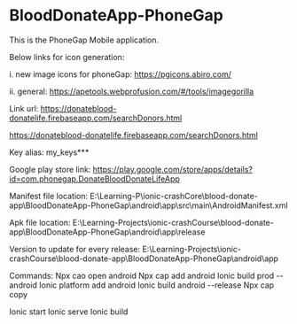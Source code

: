 # BloodDonateApp-PhoneGap
This is the PhoneGap Mobile application.


Below links for icon generation:

i. new image icons for phoneGap:
https://pgicons.abiro.com/

ii. general:
https://apetools.webprofusion.com/#/tools/imagegorilla


Link url: https://donateblood-donatelife.firebaseapp.com/searchDonors.html

https://donateblood-donatelife.firebaseapp.com/searchDonors.html


Key alias: my_keys***


Google play store link:
https://play.google.com/store/apps/details?id=com.phonegap.DonateBloodDonateLifeApp

Manifest file location:
E:\Learning-P\ionic-crashCore\blood-donate-app\BloodDonateApp-PhoneGap\android\app\src\main\AndroidManifest.xml

Apk file location:
E:\Learning-Projects\ionic-crashCourse\blood-donate-app\BloodDonateApp-PhoneGap\android\app\release

Version to update for every release:
E:\Learning-Projects\ionic-crashCourse\blood-donate-app\BloodDonateApp-PhoneGap\android\app

Commands:
Npx cao open android
Npx cap add android
Ionic build prod --android
Ionic platform add android
Ionic build android --release
Npx cap copy

Ionic start
Ionic serve
Ionic build






